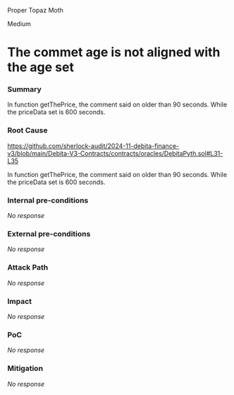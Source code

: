 Proper Topaz Moth

Medium

# The commet age is not aligned with the age set

### Summary

In function getThePrice, the comment said on older than 90 seconds. While the priceData set is 600 seconds.

### Root Cause

https://github.com/sherlock-audit/2024-11-debita-finance-v3/blob/main/Debita-V3-Contracts/contracts/oracles/DebitaPyth.sol#L31-L35

In function getThePrice, the comment said on older than 90 seconds. While the priceData set is 600 seconds.

### Internal pre-conditions

_No response_

### External pre-conditions

_No response_

### Attack Path

_No response_

### Impact

_No response_

### PoC

_No response_

### Mitigation

_No response_